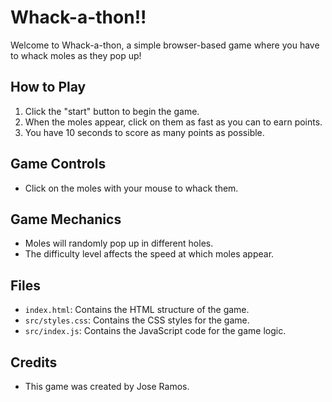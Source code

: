 # Whack-a-thon!!

Welcome to Whack-a-thon, a simple browser-based game where you have to whack moles as they pop up!

## How to Play

1. Click the "start" button to begin the game.
2. When the moles appear, click on them as fast as you can to earn points.
3. You have 10 seconds to score as many points as possible.

## Game Controls

- Click on the moles with your mouse to whack them.

## Game Mechanics

- Moles will randomly pop up in different holes.
- The difficulty level affects the speed at which moles appear.

## Files

- `index.html`: Contains the HTML structure of the game.
- `src/styles.css`: Contains the CSS styles for the game.
- `src/index.js`: Contains the JavaScript code for the game logic.

## Credits

- This game was created by Jose Ramos.